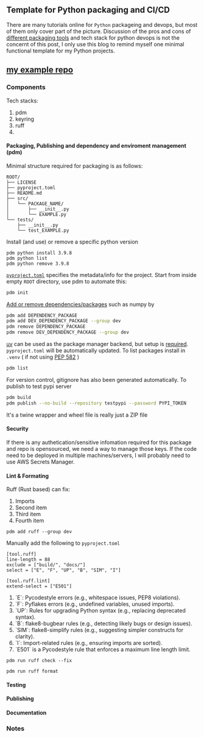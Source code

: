 ## Template for Python packaging and CI/CD

There are many tutorials online for `Python` packageing and devops, but most of them only cover part of the picture. Discussion of the pros and cons of [different packaging tools](https://alpopkes.com/posts/python/packaging_tools/?utm_source=perplexity) and tech stack for python devops is not the concernt of this post, I only use this blog to remind myself one minimal functional template for my Python projects. 

[my example repo](https://github.com/mzgsxs/ci-cd-test)
---

### Components
Tech stacks:
1. pdm
2. keyring
3. ruff
4. 

#### Packaging, Publishing and dependency and enviroment management (pdm)
Minimal structure required for packaging is as follows:
```
ROOT/
├── LICENSE
├── pyproject.toml
├── README.md
├── src/
│   └── PACKAGE_NAME/
│       ├── __init__.py
│       └── EXAMPLE.py
└── tests/
    ├── __init__.py
    └── test_EXAMPLE.py
```
Install (and use) or remove a specific python version
```
pdm python install 3.9.8
pdm python list
pdm python remove 3.9.8
```

[`pyproject.toml`](https://peps.python.org/pep-0621/) specifies the metadata/info for the project.
Start from inside empty `ROOT` directory, use pdm to automate this:
```bash
pdm init
```
[Add or remove dependencies/packages](https://pdm-project.org/en/latest/usage/dependency/) such as numpy by
```bash
pdm add DEPENDENCY_PACKAGE
pdm add DEV_DEPENDENCY_PACKAGE --group dev
pdm remove DEPENDENCY_PACKAGE
pdm remove DEV_DEPENDENCY_PACKAGE --group dev
```
[uv](https://docs.astral.sh/uv/) can be used as the package manager backend, but setup is [required](https://pdm-project.org/latest/usage/uv/). `pyproject.toml` will be automatically updated. To list packages install in `.venv` ( if not using [PEP 582](https://pdm-project.org/en/latest/usage/pep582/) )
```bash
pdm list
```
For version control, gitignore has also been generated automatically. To publish to test pypi server
```bash
pdm build
pdm publish --no-build --repository testpypi --password PYPI_TOKEN
```
It's a twine wrapper and wheel file is really just a ZIP file


#### Security
If there is any authetication/sensitive infomation required for this package and repo is opensourced, we need a way to manage those keys. 
If the code need to be deployed in multiple machines/servers, I will probably need to use AWS Secrets Manager. 



#### Lint & Formating
Ruff (Rust based) can fix:
<ol>
  <li> Imports </li>
  <li>Second item</li>
  <li>Third item</li>
  <li>Fourth item</li>
</ol>

```
pdm add ruff --group dev
```
Manually add the following to `pyproject.toml`
```
[tool.ruff]
line-length = 88
exclude = ["build/", "docs/"]
select = ["E", "F", "UP", "B", "SIM", "I"]

[tool.ruff.lint]
extend-select = ["E501"]
```
<ol>
  <li>`E`: Pycodestyle errors (e.g., whitespace issues, PEP8 violations).
  <li>`F`: Pyflakes errors (e.g., undefined variables, unused imports).
  <li>`UP`: Rules for upgrading Python syntax (e.g., replacing deprecated syntax).
  <li>`B`: flake8-bugbear rules (e.g., detecting likely bugs or design issues).
  <li>`SIM`: flake8-simplify rules (e.g., suggesting simpler constructs for clarity).
  <li>`I`: Import-related rules (e.g., ensuring imports are sorted).
  <li>`E501` is a Pycodestyle rule that enforces a maximum line length limit.
</ol>

```
pdm run ruff check --fix 
```

```
pdm run ruff format
```

#### Testing


#### Publishing


#### Documentation

### Notes

